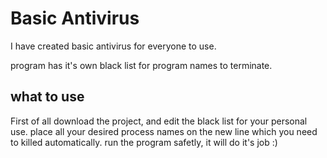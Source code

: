 # Basic Antivirus

I have created basic antivirus for everyone to use.

program has it's own black list for program names to terminate.

## what to use

First of all download the project, and edit the black list for your personal use.
place all your desired process names on the new line which you need to killed automatically.
run the program safetly, it will do it's job :)